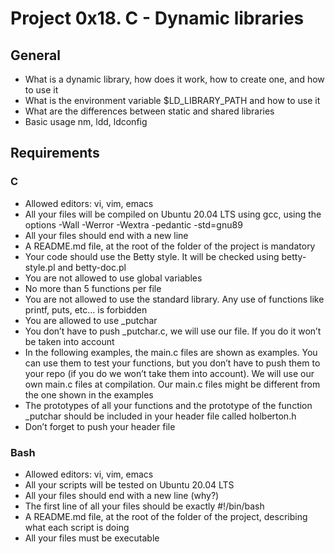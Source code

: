 # Project 0x18.  C - Dynamic libraries

## General

*    What is a dynamic library, how does it work, how to create one, and how to use it
*    What is the environment variable $LD_LIBRARY_PATH and how to use it
*    What are the differences between static and shared libraries
*    Basic usage nm, ldd, ldconfig

## Requirements

### C

*    Allowed editors: vi, vim, emacs
*    All your files will be compiled on Ubuntu 20.04 LTS using gcc, using the options -Wall -Werror -Wextra -pedantic -std=gnu89
*    All your files should end with a new line
*    A README.md file, at the root of the folder of the project is mandatory
*    Your code should use the Betty style. It will be checked using betty-style.pl and betty-doc.pl
*    You are not allowed to use global variables
*    No more than 5 functions per file
*    You are not allowed to use the standard library. Any use of functions like printf, puts, etc… is forbidden
*    You are allowed to use _putchar
*    You don’t have to push _putchar.c, we will use our file. If you do it won’t be taken into account
*    In the following examples, the main.c files are shown as examples. You can use them to test your functions, but you don’t have to push them to your repo (if you do we won’t take them into account). We will use our own main.c files at compilation. Our main.c files might be different from the one shown in the examples
*    The prototypes of all your functions and the prototype of the function _putchar should be included in your header file called holberton.h
*    Don’t forget to push your header file

### Bash

*    Allowed editors: vi, vim, emacs
*    All your scripts will be tested on Ubuntu 20.04 LTS
*    All your files should end with a new line (why?)
*    The first line of all your files should be exactly #!/bin/bash
*    A README.md file, at the root of the folder of the project, describing what each script is doing
*    All your files must be executable
